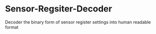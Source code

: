 # Sensor-Regsiter-Decoder
Decoder the binary form of sensor register settings into human readable format
